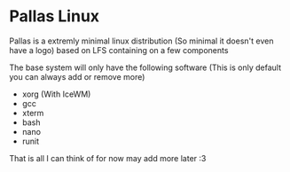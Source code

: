 # Pallas Linux
Pallas is a extremly minimal linux distribution (So minimal it doesn't even have a logo) based on LFS containing on a few components

The base system will only have the following software (This is only default you can always add or remove more)
- xorg (With IceWM)
- gcc
- xterm
- bash
- nano
- runit

That is all I can think of for now may add more later :3 
